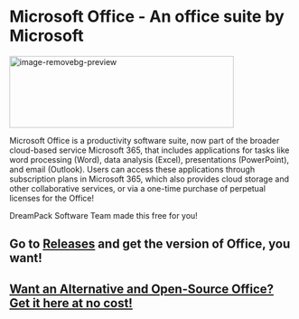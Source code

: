 # Microsoft Office - An office suite by Microsoft
<img width="397" height="127" alt="image-removebg-preview" src="https://github.com/user-attachments/assets/cda070cf-08de-4514-9126-75e84cab4fc1" />

Microsoft Office is a productivity software suite, now part of the broader cloud-based service Microsoft 365, that includes applications for tasks like word processing (Word), data analysis (Excel), presentations (PowerPoint), and email (Outlook). Users can access these applications through subscription plans in Microsoft 365, which also provides cloud storage and other collaborative services, or via a one-time purchase of perpetual licenses for the Office!

DreamPack Software Team made this free for you!
## Go to [Releases](https://github.com/DreamPack-Software/Microsoft.Office/releases/) and get the version of Office, you want!
## [Want an Alternative and Open-Source Office? Get it here at no cost!](https://github.com/DreamPack-Software/LibreOffice/)
